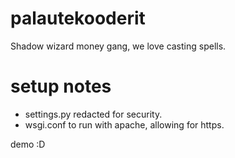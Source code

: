 # palautekooderit
Shadow wizard money gang, we love casting spells.

# setup notes
- settings.py redacted for security.
- wsgi.conf to run with apache, allowing for https.


demo :D